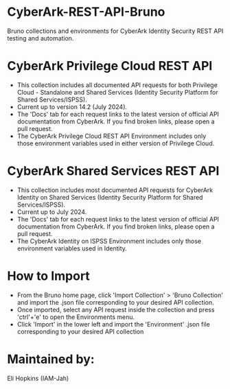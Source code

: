 # CyberArk-REST-API-Bruno
Bruno collections and environments for CyberArk Identity Security REST API testing and automation.

# CyberArk Privilege Cloud REST API
* This collection includes all documented API requests for both Privilege Cloud - Standalone and Shared Services (Identity Security Platform for Shared Services/ISPSS).
* Current up to version 14.2 (July 2024).
* The 'Docs' tab for each request links to the latest version of official API documentation from CyberArk. If you find broken links, please open a pull request.
* The CyberArk Privilege Cloud REST API Environment includes only those environment variables used in either version of Privilege Cloud.

# CyberArk Shared Services REST API
* This collection includes most documented API requests for CyberArk Identity on Shared Services (Identity Security Platform for Shared Services/ISPSS).
* Current up to July 2024.
* The 'Docs' tab for each request links to the latest version of official API documentation from CyberArk. If you find broken links, please open a pull request.
* The CyberArk Identity on ISPSS Environment includes only those environment variables used in Identity.

# How to Import
* From the Bruno home page, click 'Import Collection' > 'Bruno Collection' and import the .json file corresponding to your desired API collection.
* Once imported, select any API request inside the collection and press 'ctrl'+'e' to open the Environments menu.
* Click 'Import' in the lower left and import the 'Environment' .json file corresponding to your desired API collection

# Maintained by:
Eli Hopkins (IAM-Jah)

